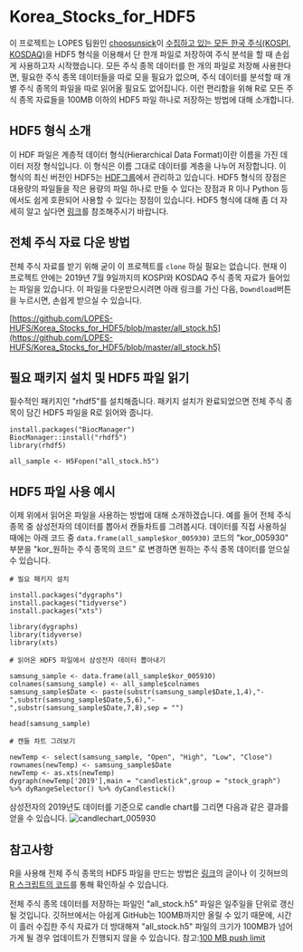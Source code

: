 # Korea_Stocks_for_HDF5

이 프로젝트는 LOPES 팀원인 [choosunsick](https://github.com/choosunsick)이 [수집하고 있는 모든 한국 주식(KOSPI, KOSDAQ)](https://github.com/choosunsick/Korea_Stocks)을 HDF5 형식을 이용해서 단 한개 파일로 저장하여 주식 분석을 할 때 손쉽게 사용하고자 시작했습니다. 
모든 주식 종목 데이터를 한 개의 파일로 저장해 사용한다면, 필요한 주식 종목 데이터들을 따로 모을 필요가 없으며, 주식 데이터를 분석할 때 개별 주식 종목의 파일을 따로 읽어올 필요도 없어집니다. 이런 편리함을 위해 R로 모든 주식 종목 자료들을 100MB 이하의 HDF5 파일 하나로 저장하는 방법에 대해 소개합니다.

## HDF5 형식 소개 
이 HDF 파일은 계층적 데이터 형식(Hierarchical Data Format)이란 이름을 가진 데이터 저장 형식입니다. 이 형식은 이름 그대로 데이터를 계층을 나누어 저장합니다. 이 형식의 최신 버전인 HDF5는 [HDF그룹](https://www.hdfgroup.org/solutions/hdf5/)에서 관리하고 있습니다. HDF5 형식의 장점은 대용량의 파일들을 작은 용량의 파일 하나로 만들 수 있다는 장점과 R 이나 Python 등에서도 쉽게 호환되어 사용할 수 있다는 장점이 있습니다. HDF5 형식에 대해 좀 더 자세히 알고 싶다면 [링크](https://support.hdfgroup.org/HDF5/whatishdf5.html)를 참조해주시기 바랍니다. 

## 전체 주식 자료 다운 방법

전체 주식 자료를 받기 위해 굳이 이 프로젝트를 `clone` 하실 필요는 없습니다. 현재 이 프로젝트 안에는 2019년 7월 9일까지의 KOSPI와 KOSDAQ 주식 종목 자료가 들어있는 파일을 있습니다. 이 파일을 다운받으시려면 아래 링크를 가신 다음, `Downdload`버튼을 누르시면, 손쉽게 받으실 수 있습니다.

[https://github.com/LOPES-HUFS/Korea_Stocks_for_HDF5/blob/master/all_stock.h5](https://github.com/LOPES-HUFS/Korea_Stocks_for_HDF5/blob/master/all_stock.h5)

## 필요 패키지 설치 및 HDF5 파일 읽기

필수적인 패키지인 "rhdf5"를 설치해줍니다. 패키지 설치가 완료되었으면 전체 주식 종목이 담긴 HDF5 파일을 R로 읽어와 줍니다. 

```
install.packages("BiocManager")
BiocManager::install("rhdf5")
library(rhdf5)

all_sample <- H5Fopen("all_stock.h5")

```

## HDF5 파일 사용 예시

이제 위에서 읽어온 파일을 사용하는 방법에 대해 소개하겠습니다. 예를 들어 전체 주식 종목 중 삼성전자의 데이터를 뽑아서 캔들차트를 그려봅시다. 데이터를 직접 사용하실 때에는 아래 코드 중 `data.frame(all_sample$kor_005930)` 코드의 "kor_005930" 부분을 "kor_원하는 주식 종목의 코드" 로 변경하면 원하는 주식 종목 데이터를 얻으실 수 있습니다. 

```
# 필요 패키지 설치

install.packages("dygraphs")
install.packages("tidyverse")
install.packages("xts")

library(dygraphs)
library(tidyverse)
library(xts)

# 읽어온 HDF5 파일에서 삼성전자 데이터 뽑아내기

samsung_sample <- data.frame(all_sample$kor_005930)
colnames(samsung_sample) <- all_sample$colnames
samsung_sample$Date <- paste(substr(samsung_sample$Date,1,4),"-",substr(samsung_sample$Date,5,6),"-",substr(samsung_sample$Date,7,8),sep = "")

head(samsung_sample)

# 캔들 차트 그려보기 

newTemp <- select(samsung_sample, "Open", "High", "Low", "Close")
rownames(newTemp) <- samsung_sample$Date
newTemp <- as.xts(newTemp)
dygraph(newTemp['2019'],main = "candlestick",group = "stock_graph") %>% dyRangeSelector() %>% dyCandlestick() 

```
삼성전자의 2019년도 데이터를 기준으로 candle chart를 그리면 다음과 같은 결과를 얻을 수 있습니다. 
![candlechart_005930](https://user-images.githubusercontent.com/19144813/60954387-d7c53600-a339-11e9-9629-59f9a3b253f1.png)


## 참고사항

R을 사용해 전체 주식 종목의 HDF5 파일을 만드는 방법은 [링크](https://choosunsick.github.io/post/stockdata_to_hdf5/)의 글이나 이 깃허브의 [R 스크립트의 코드](https://github.com/LOPES-HUFS/Korea_Stocks_for_HDF5/blob/master/rhdf5%20compression.R)를 통해 확인하실 수 있습니다. 

전체 주식 종목 데이터를 저장하는 파일인 "all_stock.h5" 파일은 일주일을 단위로 갱신될 것입니다. 깃허브에서는 아쉽게 GitHub는 100MB까지만 올릴 수 있기 때문에, 시간이 흘러 수집한 주식 자료가 더 방대해져 "all_stock.h5" 파일의 크기가 100MB가 넘어가게 될 경우 업데이트가 진행되지 않을 수 있습니다. 참고:[100 MB push limit](https://help.github.com/en/articles/conditions-for-large-files) 
